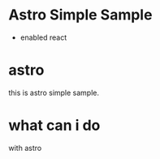 # Astro Simple Sample
- enabled react

# astro
this is astro simple sample.

# what can i do
with astro
